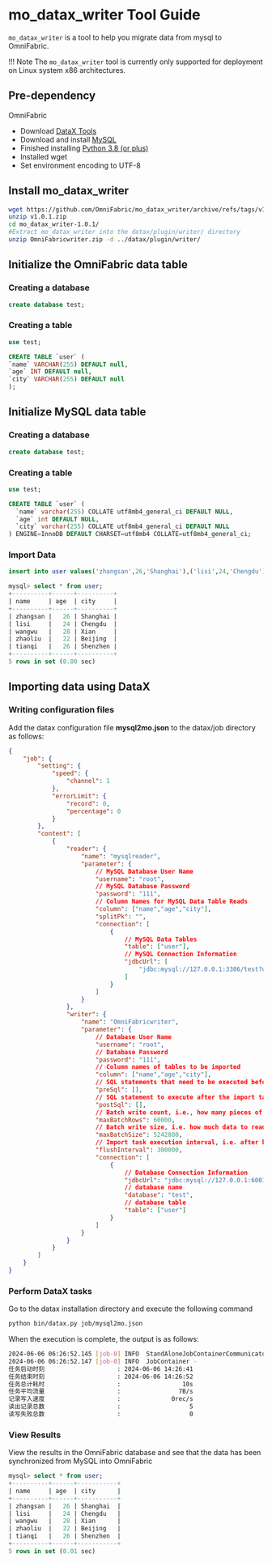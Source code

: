 # mo_datax_writer Tool Guide

`mo_datax_writer` is a tool to help you migrate data from mysql to OmniFabric.

!!! Note
    The `mo_datax_writer` tool is currently only supported for deployment on Linux system x86 architectures.

## Pre-dependency

OmniFabric
- Download [DataX Tools](https://datax-opensource.oss-cn-hangzhou.aliyuncs.com/202309/datax.tar.gz)
- Download and install [MySQL](<https://www.mysql.com/downloads/>)
- Finished installing [Python 3.8 (or plus)](https://www.python.org/downloads/)
- Installed wget
- Set environment encoding to UTF-8

## Install mo_datax_writer

```bash
wget https://github.com/OmniFabric/mo_datax_writer/archive/refs/tags/v1.0.1.zip
unzip v1.0.1.zip
cd mo_datax_writer-1.0.1/
#Extract mo_datax_writer into the datax/plugin/writer/ directory
unzip OmniFabricwriter.zip -d ../datax/plugin/writer/
```

## Initialize the OmniFabric data table

### Creating a database

```sql
create database test;
```

### Creating a table

```sql
use test;

CREATE TABLE `user` (
`name` VARCHAR(255) DEFAULT null,
`age` INT DEFAULT null,
`city` VARCHAR(255) DEFAULT null
);
```

## Initialize MySQL data table

### Creating a database

```SQL
create database test;
```

### Creating a table

```sql
use test;

CREATE TABLE `user` (
  `name` varchar(255) COLLATE utf8mb4_general_ci DEFAULT NULL,
  `age` int DEFAULT NULL,
  `city` varchar(255) COLLATE utf8mb4_general_ci DEFAULT NULL
) ENGINE=InnoDB DEFAULT CHARSET=utf8mb4 COLLATE=utf8mb4_general_ci;
```

### Import Data

```sql
insert into user values('zhangsan',26,'Shanghai'),('lisi',24,'Chengdu'),('wangwu',28,'Xian'),('zhaoliu',22,'Beijing'),('tianqi',26,'Shenzhen');

mysql> select * from user;
+----------+------+----------+
| name     | age  | city     |
+----------+------+----------+
| zhangsan |   26 | Shanghai |
| lisi     |   24 | Chengdu  |
| wangwu   |   28 | Xian     |
| zhaoliu  |   22 | Beijing  |
| tianqi   |   26 | Shenzhen |
+----------+------+----------+
5 rows in set (0.00 sec)
```

## Importing data using DataX

### Writing configuration files

Add the datax configuration file **mysql2mo.json** to the datax/job directory as follows:

```json
{
    "job": {
        "setting": {
            "speed": {
                "channel": 1
            },
            "errorLimit": {
                "record": 0,
                "percentage": 0
            }
        },
        "content": [
            {
                "reader": {
                    "name": "mysqlreader",
                    "parameter": {
					    // MySQL Database User Name
                        "username": "root",
						// MySQL Database Password
                        "password": "111",
						// Column Names for MySQL Data Table Reads
                        "column": ["name","age","city"],
                        "splitPk": "",
                        "connection": [
                            {
							    // MySQL Data Tables
                                "table": ["user"],
								// MySQL Connection Information
                                "jdbcUrl": [
                                    "jdbc:mysql://127.0.0.1:3306/test?useSSL=false"
                                ]
                            }
                        ]
                    }
                },
                "writer": {
                    "name": "OmniFabricwriter",
                    "parameter": {
					    // Database User Name
                        "username": "root",
						// Database Password
                        "password": "111",
						// Column names of tables to be imported
                        "column": ["name","age","city"],
						// SQL statements that need to be executed before the import task starts
                        "preSql": [],
						// SQL statement to execute after the import task is complete
                        "postSql": [],
						// Batch write count, i.e., how many pieces of data to read and then execute load data inline import task
                        "maxBatchRows": 60000,
						// Batch write size, i.e. how much data to read and then perform load data inline import task
                        "maxBatchSize": 5242880,
						// Import task execution interval, i.e. after how long the load data inline import task is executed
                        "flushInterval": 300000,
                        "connection": [
                            {
							    // Database Connection Information
                                "jdbcUrl": "jdbc:mysql://127.0.0.1:6001/test?useUnicode=true&useSSL=false",
								// database name
                                "database": "test",
								// database table
                                "table": ["user"]
                            }
                        ]
                    }
                }
            }
        ]
    }
}
```

### Perform DataX tasks

Go to the datax installation directory and execute the following command

```bash
python bin/datax.py job/mysql2mo.json
```

When the execution is complete, the output is as follows:

```bash
2024-06-06 06:26:52.145 [job-0] INFO  StandAloneJobContainerCommunicator - Total 5 records, 75 bytes | Speed 7B/s, 0 records/s | Error 0 records, 0 bytes |  All Task WaitWriterTime 0.000s |  All Task WaitReaderTime 0.012s | Percentage 100.00%
2024-06-06 06:26:52.147 [job-0] INFO  JobContainer -
任务启动时刻                    : 2024-06-06 14:26:41
任务结束时刻                    : 2024-06-06 14:26:52
任务总计耗时                    :                 10s
任务平均流量                    :                7B/s
记录写入速度                    :              0rec/s
读出记录总数                    :                   5
读写失败总数                    :                   0
```

### View Results

View the results in the OmniFabric database and see that the data has been synchronized from MySQL into OmniFabric

```sql
mysql> select * from user;
+----------+------+-----------+
| name     | age  | city      |
+----------+------+-----------+
| zhangsan |   26 | Shanghai  |
| lisi     |   24 | Chengdu   |
| wangwu   |   28 | Xian      |
| zhaoliu  |   22 | Beijing   |
| tianqi   |   26 | Shenzhen  |
+----------+------+-----------+
5 rows in set (0.01 sec)
```